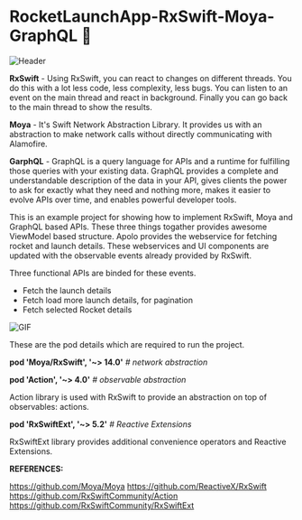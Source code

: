 # RocketLaunchApp-RxSwift-Moya-GraphQL 🚀
![Header](https://www.linkpicture.com/q/Screenshot-2021-06-03-at-11.49.27-PM_3.png) 

**RxSwift** - Using RxSwift, you can react to changes on different threads. You do this with a lot less code, less complexity, less bugs. You can listen to an event on the main thread and react in background. Finally you can go back to the main thread to show the results.

**Moya** - It's Swift Network Abstraction Library. It provides us with an abstraction to make network calls without directly communicating with Alamofire.

**GarphQL** - GraphQL is a query language for APIs and a runtime for fulfilling those queries with your existing data. GraphQL provides a complete and understandable description of the data in your API, gives clients the power to ask for exactly what they need and nothing more, makes it easier to evolve APIs over time, and enables powerful developer tools.

This is an example project for showing how to implement RxSwift, Moya and GraphQL based APIs. These three things togather provides awesome ViewModel based  structure. Apolo provides the webservice for fetching rocket and launch details. These webservices and UI components are updated with the observable events already provided by RxSwift.

Three functional APIs are binded for these events.
- Fetch the launch details
- Fetch load more launch details, for pagination
- Fetch selected Rocket details

![GIF](https://media.giphy.com/media/xzuBwdgJETtUpF8EAp/giphy.gif) 

These are the pod details which are required to run the project.

**pod 'Moya/RxSwift', '~> 14.0'**                            _# network abstraction_

**pod 'Action', '~> 4.0'**                                   _# observable abstraction_

Action library is used with RxSwift to provide an abstraction on top of observables: actions. 

**pod 'RxSwiftExt', '~> 5.2'**                               _# Reactive Extensions_

RxSwiftExt library provides additional convenience operators and Reactive Extensions.


**REFERENCES:**

https://github.com/Moya/Moya
https://github.com/ReactiveX/RxSwift
https://github.com/RxSwiftCommunity/Action
https://github.com/RxSwiftCommunity/RxSwiftExt




